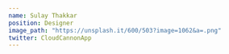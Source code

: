 ```yaml
---
name: Sulay Thakkar
position: Designer
image_path: "https://unsplash.it/600/503?image=1062&a=.png"
twitter: CloudCannonApp
---
```

